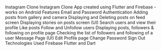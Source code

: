 Instagram Clone
Instagram Clone App created using Flutter and Firebase - works on Android
Features
Email and Password Authentication
Adding posts from gallery and camera
Displaying and Deleting posts on feed screen
Displaying stories on posts screen (UI)
Search users and view their profile
Like posts
Follow and Unfollow users
Displaying posts, followers & following on profile page
Checking the list of followers and following of a user
Message Page (UI)
Edit Profile page
Change Password
Sign Out
Technologies Used
Firebase
Flutter and Dart
